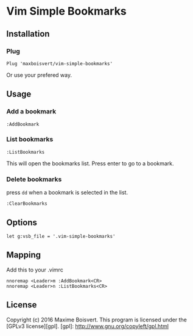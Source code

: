 # Vim Simple Bookmarks

## Installation

### Plug
`Plug 'maxboisvert/vim-simple-bookmarks'`

Or use your prefered way.

## Usage

### Add a bookmark
```
:AddBookmark
```

### List bookmarks
```
:ListBookmarks
```

This will open the bookmarks list. Press enter to go to a bookmark.

### Delete bookmarks

press `dd` when a bookmark is selected in the list.

```
:ClearBookmarks
```

## Options

```VimL
let g:vsb_file = '.vim-simple-bookmarks'
```

## Mapping

Add this to your .vimrc

```
nnoremap <Leader>m :AddBookmark<CR>
nnoremap <Leader>n :ListBookmarks<CR>
```

## License

Copyright (c) 2016 Maxime Boisvert.
This program is licensed under the [GPLv3 license][gpl].
[gpl]: http://www.gnu.org/copyleft/gpl.html
